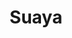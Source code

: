 ---
title: "Suaya"
url: /ciudad-autonoma-de-buenos-aires/suaya-avenida-general-las-heras/
shop: Kleidung
---
